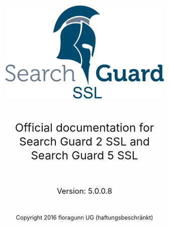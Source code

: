 <!---
Copryight 2016 floragunn UG (haftungsbeschränkt)
-->

![](images/sg_ssl.png)

<br />
<p align="center" style="font-size:36px;">
Official documentation for Search Guard 2 SSL and Search Guard 5 SSL
</p>
<br />
<p align="center" style="font-size:24px;">
Version: 5.0.0.8
</p>
<br />
<p align="center" style="font-size:18px;">
Copyright 2016 floragunn UG (haftungsbeschränkt)
</p>




